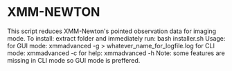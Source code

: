 # XMM-NEWTON
This script reduces XMM-Newton's pointed observation data for imaging mode.
To install:
  extract folder and immediately run:
  bash installer.sh
Usage:
  for GUI mode:
  xmmadvanced -g > whatever_name_for_logfile.log
  for CLI mode:
  xmmadvanced -c
  for help:
  xmmadvanced -h
Note:
  some features are missing in CLI mode so GUI mode is preffered.
